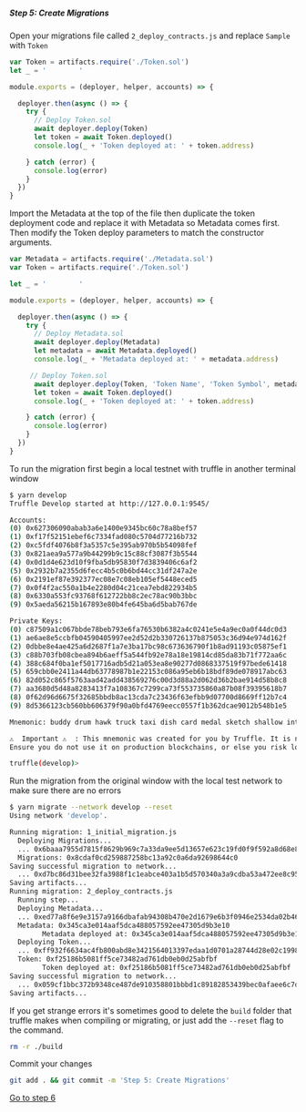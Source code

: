 
##### Step 5: Create Migrations

Open your migrations file called `2_deploy_contracts.js` and replace `Sample` with `Token`

```javascript
var Token = artifacts.require('./Token.sol')
let _ = '        '

module.exports = (deployer, helper, accounts) => {

  deployer.then(async () => {
    try {
      // Deploy Token.sol
      await deployer.deploy(Token)
      let token = await Token.deployed()
      console.log(_ + 'Token deployed at: ' + token.address)

    } catch (error) {
      console.log(error)
    }
  })
}
```

Import the Metadata at the top of the file then duplicate the token deployment code and replace it with Metadata so Metadata comes first. Then modify the Token deploy parameters to match the constructor arguments.

```javascript
var Metadata = artifacts.require('./Metadata.sol')
var Token = artifacts.require('./Token.sol')

let _ = '        '

module.exports = (deployer, helper, accounts) => {

  deployer.then(async () => {
    try {
      // Deploy Metadata.sol
      await deployer.deploy(Metadata)
      let metadata = await Metadata.deployed()
      console.log(_ + 'Metadata deployed at: ' + metadata.address)

     // Deploy Token.sol
      await deployer.deploy(Token, 'Token Name', 'Token Symbol', metadata.address)
      let token = await Token.deployed()
      console.log(_ + 'Token deployed at: ' + token.address)

    } catch (error) {
      console.log(error)
    }
  })
}
```

To run the migration first begin a local testnet with truffle in another terminal window

```bash
$ yarn develop
Truffle Develop started at http://127.0.0.1:9545/

Accounts:
(0) 0x627306090abab3a6e1400e9345bc60c78a8bef57
(1) 0xf17f52151ebef6c7334fad080c5704d77216b732
(2) 0xc5fdf4076b8f3a5357c5e395ab970b5b54098fef
(3) 0x821aea9a577a9b44299b9c15c88cf3087f3b5544
(4) 0x0d1d4e623d10f9fba5db95830f7d3839406c6af2
(5) 0x2932b7a2355d6fecc4b5c0b6bd44cc31df247a2e
(6) 0x2191ef87e392377ec08e7c08eb105ef5448eced5
(7) 0x0f4f2ac550a1b4e2280d04c21cea7ebd822934b5
(8) 0x6330a553fc93768f612722bb8c2ec78ac90b3bbc
(9) 0x5aeda56215b167893e80b4fe645ba6d5bab767de

Private Keys:
(0) c87509a1c067bbde78beb793e6fa76530b6382a4c0241e5e4a9ec0a0f44dc0d3
(1) ae6ae8e5ccbfb04590405997ee2d52d2b330726137b875053c36d94e974d162f
(2) 0dbbe8e4ae425a6d2687f1a7e3ba17bc98c673636790f1b8ad91193c05875ef1
(3) c88b703fb08cbea894b6aeff5a544fb92e78a18e19814cd85da83b71f772aa6c
(4) 388c684f0ba1ef5017716adb5d21a053ea8e90277d0868337519f97bede61418
(5) 659cbb0e2411a44db63778987b1e22153c086a95eb6b18bdf89de078917abc63
(6) 82d052c865f5763aad42add438569276c00d3d88a2d062d36b2bae914d58b8c8
(7) aa3680d5d48a8283413f7a108367c7299ca73f553735860a87b08f39395618b7
(8) 0f62d96d6675f32685bbdb8ac13cda7c23436f63efbb9d07700d8669ff12b7c4
(9) 8d5366123cb560bb606379f90a0bfd4769eecc0557f1b362dcae9012b548b1e5

Mnemonic: buddy drum hawk truck taxi dish card medal sketch shallow intact stool

⚠️  Important ⚠️  : This mnemonic was created for you by Truffle. It is not secure.
Ensure you do not use it on production blockchains, or else you risk losing funds.

truffle(develop)>
```

Run the migration from the original window with the local test network to make sure there are no errors

```bash
$ yarn migrate --network develop --reset
Using network 'develop'.

Running migration: 1_initial_migration.js
  Deploying Migrations...
  ... 0x6baaa7955d7815f8629b969c7a33da9ee5d13657e623c19fd0f9f592a8d68e87
  Migrations: 0x8cdaf0cd259887258bc13a92c0a6da92698644c0
Saving successful migration to network...
  ... 0xd7bc86d31bee32fa3988f1c1eabce403a1b5d570340a3a9cdba53a472ee8c956
Saving artifacts...
Running migration: 2_deploy_contracts.js
  Running step...
  Deploying Metadata...
  ... 0xed77a8f6e9e3157a9166dbafab94308b470e2d1679e6b3f0946e2534da02b461
  Metadata: 0x345ca3e014aaf5dca488057592ee47305d9b3e10
        Metadata deployed at: 0x345ca3e014aaf5dca488057592ee47305d9b3e10
  Deploying Token...
  ... 0xff932f6634ac4fb800abd8e3421564013397edaa1d0701a28744d28e02c1998c
  Token: 0xf25186b5081ff5ce73482ad761db0eb0d25abfbf
        Token deployed at: 0xf25186b5081ff5ce73482ad761db0eb0d25abfbf
Saving successful migration to network...
  ... 0x059cf1bbc372b9348ce487de910358801bbbd1c89182853439bec0afaee6c7db
Saving artifacts...
```

If you get strange errors it's sometimes good to delete the `build` folder that truffle makes when compiling or migrating, or just add the `--reset` flag to the command.

```bash
rm -r ./build
```

Commit your changes

```bash
git add . && git commit -m 'Step 5: Create Migrations'
```

[Go to step 6](1-6.md)
